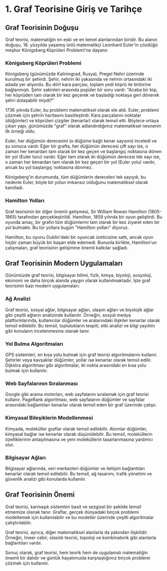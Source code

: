 # 1. Graf Teorisine Giriş ve Tarihçe

## Graf Teorisinin Doğuşu

Graf teorisi, matematiğin en eski ve en temel alanlarından biridir. Bu alanın doğuşu, 18. yüzyılda yaşamış ünlü matematikçi Leonhard Euler'in çözdüğü meşhur Königsberg Köprüleri Problemi'ne dayanır.

### Königsberg Köprüleri Problemi

Königsberg (günümüzde Kaliningrad, Rusya), Pregel Nehri üzerinde kurulmuş bir şehirdi. Şehir, nehrin iki yakasında ve nehrin ortasındaki iki adada yer alıyordu. Bu dört kara parçası, toplam yedi köprü ile birbirine bağlanmıştı. Şehir sakinleri arasında popüler bir soru vardı: "Acaba bir kişi, her köprüden tam olarak bir kez geçerek ve başladığı noktaya geri dönerek şehri dolaşabilir miydi?"

1736 yılında Euler, bu problemi matematiksel olarak ele aldı. Euler, problemi çözmek için şehrin haritasını basitleştirdi: Kara parçalarını noktalar (düğümler) ve köprüleri çizgiler (kenarlar) olarak temsil etti. Böylece ortaya çıkan yapı, günümüzde "graf" olarak adlandırdığımız matematiksel nesnenin ilk örneği oldu.

Euler, her düğümün derecesini (o düğüme bağlı kenar sayısını) inceledi ve şu sonuca vardı: Eğer bir grafta, her düğümün derecesi çift sayı ise, o zaman her kenardan tam olarak bir kez geçen ve başlangıç noktasına dönen bir yol (Euler turu) vardır. Eğer tam olarak iki düğümün derecesi tek sayı ise, o zaman her kenardan tam olarak bir kez geçen bir yol (Euler yolu) vardır, ancak bu yol başlangıç noktasına dönmez.

Königsberg'in durumunda, tüm düğümlerin dereceleri tek sayıydı, bu nedenle Euler, böyle bir yolun imkansız olduğunu matematiksel olarak kanıtladı.

### Hamilton Yolları

Graf teorisinin bir diğer önemli gelişmesi, Sir William Rowan Hamilton (1805-1865) tarafından gerçekleştirildi. Hamilton, 1859 yılında bir oyun geliştirdi. Bu oyunda amaç, bir grafın tüm düğümlerini tam olarak bir kez ziyaret eden bir yol bulmaktı. Bu tür yollara bugün "Hamilton yolları" diyoruz.

Hamilton, bu oyunu Dublin'deki bir oyuncak üreticisine sattı, ancak oyun hiçbir zaman büyük bir başarı elde edemedi. Bununla birlikte, Hamilton'un çalışmaları, graf teorisinin gelişimine önemli katkılar sağladı.

## Graf Teorisinin Modern Uygulamaları

Günümüzde graf teorisi, bilgisayar bilimi, fizik, kimya, biyoloji, sosyoloji, ekonomi ve daha birçok alanda yaygın olarak kullanılmaktadır. İşte graf teorisinin bazı modern uygulamaları:

### Ağ Analizi

Graf teorisi, sosyal ağlar, bilgisayar ağları, ulaşım ağları ve biyolojik ağlar gibi çeşitli ağların analizinde kullanılır. Örneğin, sosyal medya platformlarında, kullanıcılar düğümler ve aralarındaki ilişkiler kenarlar olarak temsil edilebilir. Bu temsil, toplulukların tespiti, etki analizi ve bilgi yayılımı gibi konuların incelenmesine olanak tanır.

### Yol Bulma Algoritmaları

GPS sistemleri, en kısa yolu bulmak için graf teorisi algoritmalarını kullanır. Şehirler veya kavşaklar düğümler, yollar ise kenarlar olarak temsil edilir. Dijkstra algoritması gibi algoritmalar, iki nokta arasındaki en kısa yolu bulmak için kullanılır.

### Web Sayfalarının Sıralanması

Google gibi arama motorları, web sayfalarını sıralamak için graf teorisi kullanır. PageRank algoritması, web sayfalarını düğümler ve sayfalar arasındaki bağlantıları kenarlar olarak temsil eden bir graf üzerinde çalışır.

### Kimyasal Bileşiklerin Modellenmesi

Kimyada, moleküller graflar olarak temsil edilebilir. Atomlar düğümler, kimyasal bağlar ise kenarlar olarak düşünülebilir. Bu temsil, moleküllerin özelliklerinin anlaşılmasına ve yeni moleküllerin tasarlanmasına yardımcı olur.

### Bilgisayar Ağları

Bilgisayar ağlarında, veri merkezleri düğümler ve iletişim bağlantıları kenarlar olarak temsil edilebilir. Bu temsil, ağ tasarımı, trafik yönetimi ve güvenlik analizi gibi konularda kullanılır.

## Graf Teorisinin Önemi

Graf teorisi, karmaşık sistemleri basit ve sezgisel bir şekilde temsil etmemize olanak tanır. Graflar, gerçek dünyadaki birçok problemi modellemek için kullanılabilir ve bu modeller üzerinde çeşitli algoritmalar çalıştırılabilir.

Graf teorisi, ayrıca, diğer matematiksel alanlarla da yakından ilişkilidir. Örneğin, lineer cebir, olasılık teorisi, topoloji ve kombinatorik gibi alanlarla bağlantıları vardır.

Sonuç olarak, graf teorisi, hem teorik hem de uygulamalı matematiğin önemli bir dalıdır ve günlük hayatımızda karşılaştığımız birçok problemi çözmek için kullanılır.
